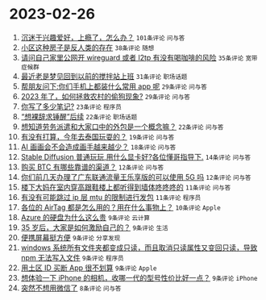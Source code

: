 # 2023-02-26

1. [沉迷于兴趣爱好，上瘾了，怎么办？](https://www.v2ex.com/t/919210) `101条评论` `问与答`
1. [小区这种房子是反人类的存在](https://www.v2ex.com/t/919288) `38条评论` `随想`
1. [请问自己家里公网开 wireguard 或者 l2tp 有没有喝咖啡的风险](https://www.v2ex.com/t/919218) `35条评论` `宽带症候群`
1. [最近老是梦见回到以前的搅拌站上班](https://www.v2ex.com/t/919209) `31条评论` `职场话题`
1. [帮朋友问下:你们手机上都装什么常用 app 呢](https://www.v2ex.com/t/919219) `29条评论` `问与答`
1. [2023 年了，如何拯救农村的偷狗现象?](https://www.v2ex.com/t/919241) `29条评论` `问与答`
1. [你写了多少笔记?](https://www.v2ex.com/t/919258) `23条评论` `程序员`
1. [“想裸辞求锤醒”后续](https://www.v2ex.com/t/919216) `22条评论` `职场话题`
1. [想知道劳务派遣和大家口中的外包是一个概念嘛？](https://www.v2ex.com/t/919213) `22条评论` `问与答`
1. [有没有打算，今年去泰国玩耍的？](https://www.v2ex.com/t/919226) `19条评论` `问与答`
1. [AI 画画会不会造成画手越来越少？](https://www.v2ex.com/t/919285) `18条评论` `问与答`
1. [Stable Diffusion 普通玩玩,用什么显卡好?各位懂哥指导下.](https://www.v2ex.com/t/919223) `14条评论` `问与答`
1. [购买 BTC 有哪些靠谱的渠道？](https://www.v2ex.com/t/919214) `12条评论` `问与答`
1. [你们前几天办理了广东联通流量王乐享版的可以使用 5G 吗](https://www.v2ex.com/t/919212) `12条评论` `问与答`
1. [楼下大妈在室内穿高跟鞋楼上都听得到墙体咚咚咚的](https://www.v2ex.com/t/919270) `11条评论` `问与答`
1. [有没有可能跳过 ip 层 mtu 的限制进行发包](https://www.v2ex.com/t/919230) `11条评论` `程序员`
1. [各位的 AirTag 都是怎么用的？用在什么事物上？](https://www.v2ex.com/t/919253) `10条评论` `Apple`
1. [Azure 的硬盘为什么这么贵](https://www.v2ex.com/t/919262) `9条评论` `云计算`
1. [35 岁后，大家是如何激励自己的？](https://www.v2ex.com/t/919260) `9条评论` `生活`
1. [便携屏幕挺方便](https://www.v2ex.com/t/919255) `9条评论` `分享发现`
1. [windows 系统所有文件夹都变成只读，而且取消只读属性又变回只读，导致 npm 无法写入文件](https://www.v2ex.com/t/919254) `9条评论` `程序员`
1. [用土区 ID 买断 App 很不划算](https://www.v2ex.com/t/919251) `9条评论` `Apple`
1. [想体验一下 iPhone 的相机，收哪一代的型号性价比好一点？](https://www.v2ex.com/t/919239) `9条评论` `iPhone`
1. [突然不想用微信了](https://www.v2ex.com/t/919304) `8条评论` `问与答`
